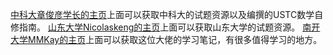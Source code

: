 [中科大章俊彦学长的主页](https://www.zhangjy9610.me/index-cn.html)上面可以获取中科大的试题资源以及编撰的USTC数学自修指南。
[山东大学Nicolaskeng的主页](https://nicolaskeng.github.io)上面可以获取山东大学的试题资源。
[南开大学MMKay的主页](https://mmkaymath.github.io/KaiZhu2003.github.io/)上面可以获取这位大佬的学习笔记，有很多值得学习的地方。
